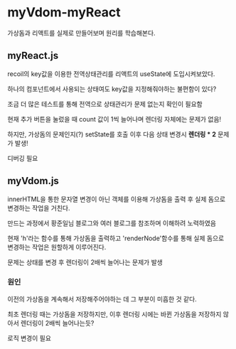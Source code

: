 # myVdom-myReact

가상돔과 리액트를 실제로 만들어보며 원리를 학습해본다.

## myReact.js

recoil의 key값을 이용한 전역상태관리를 리액트의 useState에 도입시켜보았다.

하나의 컴포넌트에서 사용되는 상태여도 key값을 지정해줘야하는 불편함이 있다?

조금 더 많은 테스트를 통해 전역으로 상태관리가 문제 없는지 확인이 필요함

현재 추가 버튼을 눌렀을 때 count 값이 1씩 늘어나며 렌더링 자체에는 문제가 없음!

하지만, 가상돔의 문제인지(?) setState를 호출 이후 다음 상태 변경시 **렌더링 \* 2** 문제가 발생!

디버깅 필요

## myVdom.js

innerHTML을 통한 문자열 변경이 아닌 객체를 이용해 가상돔을 출력 후 실제 돔으로 변경하는 작업을 거친다.

만드는 과정에서 황준일님 블로그와 여러 블로그를 참조하며 이해하려 노력하였음

현재 'h'라는 함수를 통해 가상돔을 출력하고 'renderNode'함수를 통해 실제 돔으로 변경하는 작업은 원할하게 이루어진다.

문제는 상태를 변경 후 렌더링이 2배씩 늘어나는 문제가 발생

### 원인

이전의 가상돔을 계속해서 저장해주어야하는 데 그 부분이 미흡한 것 같다.

최초 렌더링 때는 가상돔을 저장하지만, 이후 렌더링 시에는 바뀐 가상돔을 저장하지 않아서 렌더링이 2배씩 늘어나는듯?

로직 변경이 필요
